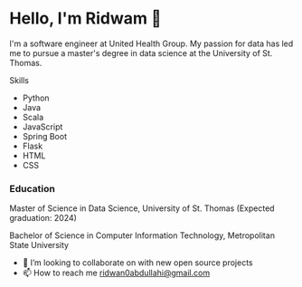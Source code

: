 # Hello, I'm Ridwam 👋

I'm a software engineer at United Health Group. My passion for data has led me to pursue a master's degree in data science at the University of St. Thomas.

 Skills
- Python
- Java
- Scala
- JavaScript
- Spring Boot
- Flask
- HTML
- CSS

### Education
Master of Science in Data Science, University of St. Thomas (Expected graduation: 2024)

Bachelor of Science in Computer Information Technology, Metropolitan State University

- 💞️ I’m looking to collaborate on with new open source projects
- 📫 How to reach me ridwan0abdullahi@gmail.com

<!---
Ridwan0A/Ridwan0A is a ✨ special ✨ repository because its `README.md` (this file) appears on your GitHub profile.
You can click the Preview link to take a look at your changes.
--->
